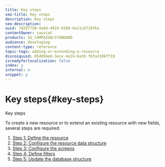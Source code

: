 ```yaml
---
title: Key steps
seo-title: Key steps
description: Key steps
seo-description: 
uuid: 7d297750-4a8d-4924-9189-6e11cb719f6a
contentOwner: sauviat
products: SG_CAMPAIGN/STANDARD
audience: developing
content-type: reference
topic-tags: adding-or-extending-a-resource
discoiquuid: 85d856e8-3ece-4e24-ba3d-f6fa3106ff19
isreadyforlocalization: false
index: y
internal: n
snippet: y
---
```


# Key steps{#key-steps}

Key steps

To create a new resource or to extend an existing resource with new fields, several steps are required:

1. [Step 1: Define the resource](../../developing/using/step-1--define-the-resource.md)
1. [Step 2: Configure the resource data structure](../../developing/using/step-2--configure-the-resource-data-structure.md)
1. [Step 3: Configure the screens](../../developing/using/step-3--configure-the-screens.md)
1. [Step 4: Define filters](../../developing/using/step-4--define-filters.md)
1. [Step 5: Update the database structure](../../developing/using/step-5--update-the-database-structure.md)

